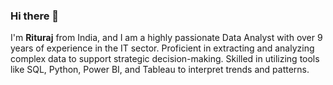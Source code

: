 ### Hi there 👋

I'm **Rituraj** from India, and I am a highly passionate Data Analyst with over 9 years of experience in the IT sector. 
Proficient in extracting and analyzing complex data to support strategic decision-making. Skilled in utilizing tools like SQL, Python, Power BI, and Tableau to interpret trends and patterns.
